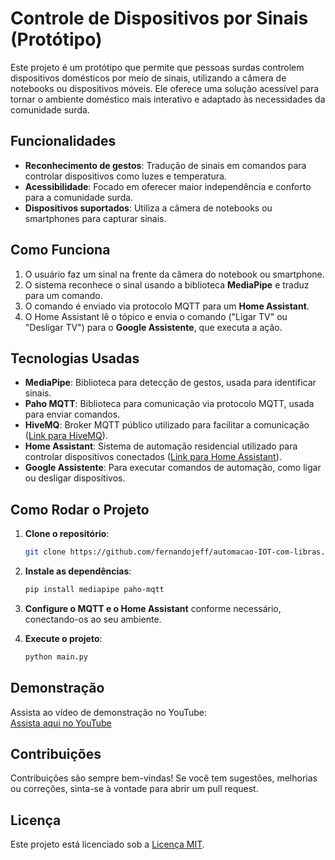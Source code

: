 # Controle de Dispositivos por Sinais (Protótipo)

Este projeto é um protótipo que permite que pessoas surdas controlem dispositivos domésticos por meio de sinais, utilizando a câmera de notebooks ou dispositivos móveis. Ele oferece uma solução acessível para tornar o ambiente doméstico mais interativo e adaptado às necessidades da comunidade surda.

## Funcionalidades

- **Reconhecimento de gestos**: Tradução de sinais em comandos para controlar dispositivos como luzes e temperatura.
- **Acessibilidade**: Focado em oferecer maior independência e conforto para a comunidade surda.
- **Dispositivos suportados**: Utiliza a câmera de notebooks ou smartphones para capturar sinais.

## Como Funciona

1. O usuário faz um sinal na frente da câmera do notebook ou smartphone.
2. O sistema reconhece o sinal usando a biblioteca **MediaPipe** e traduz para um comando.
3. O comando é enviado via protocolo MQTT para um **Home Assistant**.
4. O Home Assistant lê o tópico e envia o comando ("Ligar TV" ou "Desligar TV") para o **Google Assistente**, que executa a ação.

## Tecnologias Usadas

- **MediaPipe**: Biblioteca para detecção de gestos, usada para identificar sinais.
- **Paho MQTT**: Biblioteca para comunicação via protocolo MQTT, usada para enviar comandos.
- **HiveMQ**: Broker MQTT público utilizado para facilitar a comunicação ([Link para HiveMQ](https://www.hivemq.com/)).
- **Home Assistant**: Sistema de automação residencial utilizado para controlar dispositivos conectados ([Link para Home Assistant](https://www.home-assistant.io/)).
- **Google Assistente**: Para executar comandos de automação, como ligar ou desligar dispositivos.

## Como Rodar o Projeto

1. **Clone o repositório**:
   ```bash
   git clone https://github.com/fernandojeff/automacao-IOT-com-libras.git
   ```

2. **Instale as dependências**:
   ```bash
   pip install mediapipe paho-mqtt
   ```

3. **Configure o MQTT e o Home Assistant** conforme necessário, conectando-os ao seu ambiente.

4. **Execute o projeto**:
   ```bash
   python main.py
   ```

## Demonstração

Assista ao vídeo de demonstração no YouTube:  
[Assista aqui no YouTube](https://youtu.be/TL4cY7_vLdI?si=6Lp8w4B84YX1UHsq)

## Contribuições

Contribuições são sempre bem-vindas! Se você tem sugestões, melhorias ou correções, sinta-se à vontade para abrir um pull request.

## Licença

Este projeto está licenciado sob a [Licença MIT](https://opensource.org/licenses/MIT).
